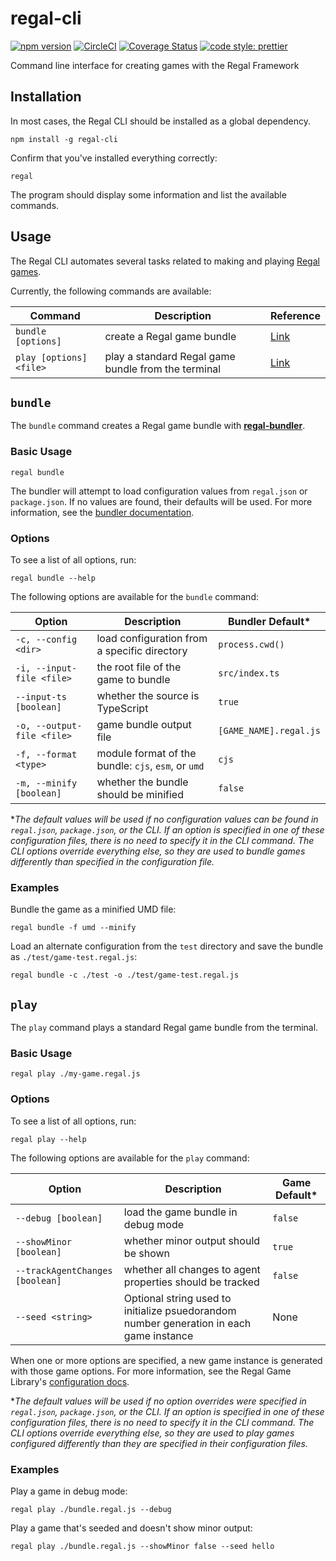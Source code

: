 # regal-cli
[![npm version](https://badge.fury.io/js/regal-cli.svg)](https://badge.fury.io/js/regal-cli)
[![CircleCI](https://circleci.com/gh/regal/regal-cli.svg?style=svg)](https://circleci.com/gh/regal/regal-cli)
[![Coverage Status](https://coveralls.io/repos/github/regal/regal-cli/badge.svg?branch=master)](https://coveralls.io/github/regal/regal-cli?branch=master)
[![code style: prettier](https://img.shields.io/badge/code_style-prettier-ff69b4.svg?style=flat-square)](https://github.com/prettier/prettier)

Command line interface for creating games with the Regal Framework

## Installation

In most cases, the Regal CLI should be installed as a global dependency.

```
npm install -g regal-cli
```

Confirm that you've installed everything correctly:

```
regal
```

The program should display some information and list the available commands.

## Usage

The Regal CLI automates several tasks related to making and playing [Regal games](https://github.com/regal/regal).

Currently, the following commands are available:

Command | Description | Reference
--- | --- | ---
`bundle [options]` | create a Regal game bundle | [Link](#bundle)
`play [options] <file>` | play a standard Regal game bundle from the terminal | [Link](#play)

## `bundle`

The `bundle` command creates a Regal game bundle with [**regal-bundler**](https://github.com/regal/regal-bundler).

### Basic Usage

```
regal bundle
```

The bundler will attempt to load configuration values from `regal.json` or `package.json`. If no values are found, their defaults will be used. For more information, see the [bundler documentation](https://github.com/regal/regal-bundler).

### Options

To see a list of all options, run:

```
regal bundle --help
```

The following options are available for the `bundle` command:

Option | Description | Bundler Default*
--- | --- | ---
`-c, --config <dir>` | load configuration from a specific directory | `process.cwd()`
`-i, --input-file <file>` | the root file of the game to bundle | `src/index.ts`
`--input-ts [boolean]` | whether the source is TypeScript | `true`
`-o, --output-file <file>` | game bundle output file | `[GAME_NAME].regal.js`
`-f, --format <type>` | module format of the bundle: `cjs`, `esm`, or `umd` | `cjs`
`-m, --minify [boolean]` | whether the bundle should be minified | `false`

**The default values will be used if no configuration values can be found in `regal.json`, `package.json`, or the CLI. If an option is specified in one of these configuration files, there is no need to specify it in the CLI command. The CLI options override everything else, so they are used to bundle games differently than specified in the configuration file.*

### Examples

Bundle the game as a minified UMD file:

```
regal bundle -f umd --minify
```

Load an alternate configuration from the `test` directory and save the bundle as `./test/game-test.regal.js`:

```
regal bundle -c ./test -o ./test/game-test.regal.js
```

## `play`

The `play` command plays a standard Regal game bundle from the terminal.

### Basic Usage

```
regal play ./my-game.regal.js
```

### Options

To see a list of all options, run:

```
regal play --help
```

The following options are available for the `play` command:

Option | Description | Game Default*
--- | --- | ---
`--debug [boolean]` | load the game bundle in debug mode | `false`
`--showMinor [boolean]` | whether minor output should be shown | `true`
`--trackAgentChanges [boolean]` | whether all changes to agent properties should be tracked | `false`
`--seed <string>` | Optional string used to initialize psuedorandom number generation in each game instance | None

When one or more options are specified, a new game instance is generated with those game options. For more information, see the Regal Game Library's [configuration docs](https://github.com/regal/regal#configuration).

**The default values will be used if no option overrides were specified in `regal.json`, `package.json`, or the CLI. If an option is specified in one of these configuration files, there is no need to specify it in the CLI command. The CLI options override everything else, so they are used to play games configured differently than they are specified in their configuration files.*

### Examples

Play a game in debug mode:

```
regal play ./bundle.regal.js --debug
```

Play a game that's seeded and doesn't show minor output:

```
regal play ./bundle.regal.js --showMinor false --seed hello
```